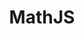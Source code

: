 ---
title: MathJS
desc: A Javascript library for simple mathematical operations
url: https://kaizer1v.github.io/mathjs
thumbnail: mathjs-logo.svg

banner: |
  <div class="jumbotron jumbotron-fluid" style="background: #0B9EF9;">
    <?xml version="1.0" encoding="UTF-8"?>
    <svg width="600px" height="350px" viewBox="0 0 600 350" version="1.1" xmlns="http://www.w3.org/2000/svg" xmlns:xlink="http://www.w3.org/1999/xlink">
      <!-- Generator: Sketch 54.1 (76490) - https://sketchapp.com -->
      <title>mathjs-logo</title>
      <desc>Created with Sketch.</desc>
      <g id="mathjs-logo" stroke="none" stroke-width="1" fill="none" fill-rule="evenodd">
        <rect fill="#0B9EF9" x="0" y="0" width="600" height="350"></rect>
        <text id="infa-components" font-family="SpaceMono-Regular, Space Mono" font-size="40" font-weight="normal" fill="#373737">
          <tspan x="116" y="186">infa-components</tspan>
        </text>
        <text id="A-light-weight-desig" font-family="SpaceMono-Regular, Space Mono" font-size="12" font-weight="normal" fill="#373737">
          <tspan x="197" y="205">A light weight design system</tspan>
        </text>
      </g>
    </svg>
  </div>

intro: |

  <h3>The Challenge</h3>

  When I used to work on data visualisations using `d3.js` library, I found myself performing quite a few data filtering and data operations on the javascript end, this was primarily due to the gap between the data being returned from the API or the backend, and the format of data in which the d3 chart required, with respect to the structure of the JSON object or Array.

  There were quite a few repeated operations I performed on an occassional basis like taking intersections of two columns of data in order to find the commonalities on a graph using an interaction. Similarly, there were times when I simply wanted to provide the statistical mean and median of a data set.

  These are some of the basic functions provided into the library I wrote.

  This library has been written in plain javascript / ES6 with no dependencies in order to make it run faster. It was also a test of writing pure operational javascript.

  I used a library called [rollup.js](https://rollupjs.org/guide/en/) which helped me divide every function as a separate module, for ease of code maintainence as well as for ease of extensibility, which also helped compile the library into a single file, easily installable via NPM.

  <div class="row justify-content-center">
    <figure class="figure">
      <img src="/assets/images/mathjs-project-ss-1.jpg" class="figure-img img-fluid rounded" alt="..." style="height: 400px">
      <figcaption class="figure-caption text-center">MathJS Documentation</figcaption>
    </figure>
  </div>

  <h3> Usage </h3>

  **Trying to flatten an array**

  ```javascript
  MJ.arrayFlatten([1, 2, [3, 4, [5, 6], [7]], [8, 9]])
  // [1, 2, 3, 4, 5, 6, 7, 8, 9]
  ```

  **Find difference between two arrays**

  ```javascript
  MJ.arrayDiff([1, 2, 3, 4], [1, 4, 2])
  // [3]
  MJ.arrayDiff([1, 423, 64], [1, 64, 23, 521, 423])
  // [] since there are no elements on the left which are NOT present on the right
  ```

  You can find out more about the other basic functionalities in the [documentation page](http://kaizer1v.github.io/mathjs/).

  This library is also published on [NPM](https://www.npmjs.com/package/simplemathjs) and can be installed via the node package manager

---